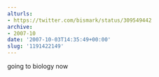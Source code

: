 ```yaml
---
alturls:
- https://twitter.com/bismark/status/309549442
archive:
- 2007-10
date: '2007-10-03T14:35:49+00:00'
slug: '1191422149'
---
```


going to biology now

